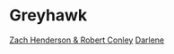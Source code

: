 # Greyhawk

[Zach Henderson & Robert Conley](https://batintheattic.blogspot.com/2021/12/happy-needfest-digital-darlene-greyhawk.html)
[Darlene](http://darlenetheartist.com/)
